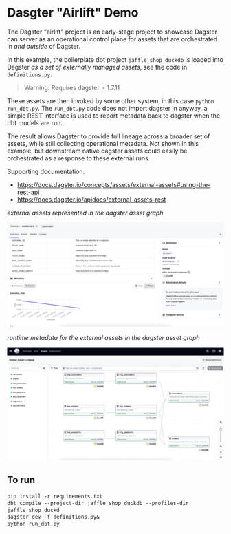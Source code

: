 
# Dasgter "Airlift" Demo

The Dagster "airlift" project is an early-stage project to showcase Dagster can server as an operational control plane for assets that are orchestrated in _and outside_ of Dagster.

In this example, the boilerplate dbt project `jaffle_shop_duckdb` is loaded into Dagster _as a set of externally managed assets_, see the code in `definitions.py`. 

> Warning: Requires dagster > 1.7.11

These assets are then invoked by some other system, in this case `python run_dbt.py`. The `run_dbt.py` code does not import dagster in anyway, a simple REST interface is used to report metadata back to dagster when the dbt models are run. 

The result allows Dagster to provide full lineage across a broader set of assets, while still collecting operational metadata. Not shown in this example, but downstream native dagster assets could easily be orchestrated as a response to these external runs.

Supporting documentation: 
- https://docs.dagster.io/concepts/assets/external-assets#using-the-rest-api
- https://docs.dagster.io/apidocs/external-assets-rest

*external assets represented in the dagster asset graph* 

![](external_asset_graph.png)

*runtime metadata for the external assets in the dagster asset graph*

![](external_asset_page.png)

## To run 

```
pip install -r requirements.txt
dbt compile --project-dir jaffle_shop_duckdb --profiles-dir jaffle_shop_duckd
dagster dev -f definitions.py&
python run_dbt.py
```
